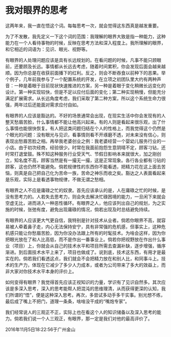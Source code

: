 # 我对眼界的思考

这两年来，我一直在悟这个词。每每思考一次，就会觉得这东西真是越发重要。

为了不发散，我先定义一下这个词的范围：我理解的眼界大致是指一种能力，这种能力在一个人看待事物的时候，反映在思考方法和深入程度上。我所理解的眼界，和它相近的词语为：见识、眼光、视野等。

有眼界的人处理问题应该是具有长远规划的。在看问题的时候，凡事不能只顾眼前，还要顾及长远。事情都从长远去考虑，随着时间累积，你会发现后面会越来越顺。因为你总是在收获前面播下的红利。反之，则会不断吞食以前种下的恶果。举个例子，几年前我参与了一个配置系统的开发，在立项之初团队里大约有两种声音：一种是着眼于目前现状快速推进的方案，另一种是着眼于变化稍微长远变化的设计。第一种实现较快，但是不足以应付后面的变化；第二种实现稍慢，但能充分满足扩展需求。从长远角度考虑，我们采取了第二种方案，所以这个系统生命力很强，两年过后还能面对需求应付自如。

有眼界的人应该是豁达的。不好的场景通常会出现，在现实生活中你会发现有的人整天愁眉苦脸，什么事情都不能让他高兴起来。有的人则是看起来很乐观，出了什么事情也能很快恢复。有人把这类问题归结在个人的性格上，而我觉得这个仍然是个眼光的问题：没有眼光与见识，看事情则看不开琢磨不透，对未来没有信心，则表现出愁眉苦脸之相。再举我老婆创业之例：我老婆经营一个婴幼儿服务行业的一小店。由于初次经商，经验很少。时常在我面前抱怨生意阴晴不定，顾客刁钻，还时常打退堂鼓。殊不知这种服务行业受天气、节假日影响本来就很大，加之刚创立，知名度不高，顾客当然是有一撮无一撮，这是正常现象。各行各业都有刁钻的顾客，这也仍然不能避免。倘若规律性的东西你不能看透，把精力花在这上面去苦恼，则真是自己把自己化为苦命一族，苦命之神乐而收之矣。豁达之人表面看起来是乐观，实际上是看透事物规律，不做无谓之愁相。

有眼界之人不应是庸碌之忙的奴隶。首先应该承认的是，人在庸碌之忙的时候，是没有思考力的。人若失去思考力，则会失去解决忙碌困境的能力，一旦闲下来就会空虚无比，进而进入一种恶性循环。有眼界之人，他应该列出自己的规划，为之实施的时候，张弛有度，避免出现庸碌的情况，倘若出现及时总结避免持续。

有眼界的人应该更大气更自信，我特别是针对技术从业者。倘若你眼界不高，就容易被人牵着鼻子走，内心无法保持安宁，具有非常强的危机感，但事实上，这种危机感只能让你愁眉苦脸，因为你没办法跟上所有的时髦技术。为啥会这样，因为你把眼光放在了和人比高低，而不是作出一番事业上。倘若你把视野放在作出什么事业（项目）上，你就会从自己的技术水平和项目所需去查漏补缺，逐步增强，循序渐进。到后面技术水平上来了，项目也做成了。说到底，技术这东西，有用才是最实在的。倘若我们看透这点，我们就会不会把精力放在和别人比，和同事斗上。技术的生产力，体现在它减少了多少人力成本，或者为公司带来了多大的效益上，而非大家对你技术水平本身的评价上。

如何变得有眼界？我觉得首先应该正视知识的力量，学识有了见识自然多。其次应该是多深入思考，深入的思考能帮人把混沌的思维理清，从而获得更深的认知，我们所谓的“悟”，便是这种深入思考。再次，多尝试多动手多干实事。别光想不练，最后成了嘴上不把门，道理一条条，啥啥没干成的“嘴炮专家”。

我们经常说人的三观正不正，实际上也在看这个人的知识储备以及深入思考的能力。倘若我们说一个人三观正，有眼界，那一定是我们对他的最高评价了。


2016年11月5日18:22:56于广州金山
